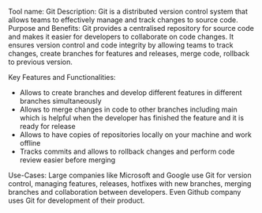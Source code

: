 Tool name: Git
Description: Git is a distributed version control system that allows teams to effectively manage and track changes to source code.
Purpose and Benefits: Git provides a centralised repository for source code and makes it easier for developers to collaborate on code changes. It ensures version control and code integrity by allowing 
teams to track changes, create branches for features and releases, merge code, rollback to previous version.

Key Features and Functionalities:
- Allows to create branches and develop different features in different branches simultaneously
- Allows to merge changes in code to other branches including main which is helpful when the developer has finished the feature and it is ready for release
- Allows to have copies of repositories locally on your machine and work offline
- Tracks commits and allows to rollback changes and perform code review easier before merging

Use-Cases: Large companies like Microsoft and Google use Git for version control, managing features, releases, hotfixes with new branches, merging branches and collaboration between developers. Even Github
company uses Git for development of their product.
